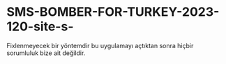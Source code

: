 # SMS-BOMBER-FOR-TURKEY-2023-120-site-s-
Fixlenmeyecek bir yöntemdir bu uygulamayı açtıktan sonra hiçbir sorumluluk bize ait değildir.
